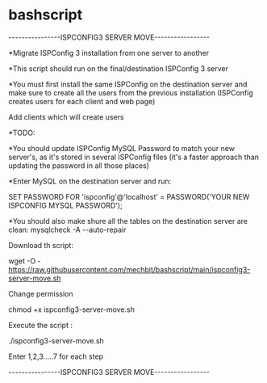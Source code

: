 # bashscript

----------------ISPCONFIG3 SERVER MOVE-----------------

*Migrate ISPConfig 3 installation from one server to another

*This script should run on the final/destination ISPConfig 3 server

*You must first install the same ISPConfig on the destination server
and make sure to create all the users from the previous installation
(ISPConfig creates users for each client and web page)

Add clients which will create users

 *TODO:
 
  *You should update ISPConfig MySQL Password to match your new server's, as it's stored in
   several ISPConfig files (it's a faster approach than updating the password in all those places)
  
  *Enter MySQL on the destination server and run:
  
  SET PASSWORD FOR 'ispconfig'@'localhost' = PASSWORD('YOUR NEW ISPCONFIG MYSQL PASSWORD'); 
  
  *You should also make shure all the tables on the destination server are clean:
  mysqlcheck -A --auto-repair

Download th script:

wget -O - https://raw.githubusercontent.com/mechbit/bashscript/main/ispconfig3-server-move.sh

Change permission

chmod +x ispconfig3-server-move.sh

Execute the script :

./ispconfig3-server-move.sh

Enter 1,2,3.....7 for each step

----------------ISPCONFIG3 SERVER MOVE-----------------
